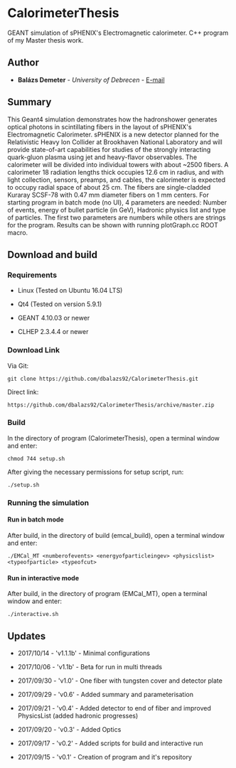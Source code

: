 # CalorimeterThesis

GEANT simulation of sPHENIX's Electromagnetic calorimeter. C++ program of my Master thesis work.

## Author

* **Balázs Demeter** - *University of Debrecen* - [E-mail](mailto:balazsdemeter92@gmail.com)

## Summary

This Geant4 simulation demonstrates how the hadronshower generates optical photons in scintillating fibers in the layout of sPHENIX's Electromagnetic Calorimeter. 
sPHENIX is a new detector planned for the Relativistic Heavy Ion Collider at Brookhaven National Laboratory and will provide state-of-art capabilities for studies of the strongly interacting quark-gluon plasma using jet and heavy-flavor observables. 
The calorimeter will be divided into individual towers with about ~2500 fibers. 
A calorimeter 18 radiation lengths thick occupies 12.6 cm in radius, and with light collection, sensors, preamps, and cables, the calorimeter is expected to occupy radial space of about 25 cm. 
The fibers are single-cladded Kuraray SCSF-78 with 0.47 mm diameter fibers on 1 mm centers. 
For starting program in batch mode (no UI), 4 parameters are needed: Number of events, energy of bullet particle (in GeV), Hadronic physics list and type of particles. 
The first two parameters are numbers while others are strings for the program. Results can be shown with running plotGraph.cc ROOT macro. 

## Download and build

### Requirements

* Linux (Tested on Ubuntu 16.04 LTS)

* Qt4 (Tested on version 5.9.1) 

* GEANT 4.10.03 or newer

* CLHEP 2.3.4.4 or newer

### Download Link

Via Git:

```
git clone https://github.com/dbalazs92/CalorimeterThesis.git
```

Direct link:

```
https://github.com/dbalazs92/CalorimeterThesis/archive/master.zip
```

### Build

In the directory of program (CalorimeterThesis), open a terminal window and enter:

```
chmod 744 setup.sh
```

After giving the necessary permissions for setup script, run:

```
./setup.sh
``` 

### Running the simulation
 
#### Run in batch mode

After build, in the directory of build (emcal_build), open a terminal window and enter:

```
./EMCal_MT <numberofevents> <energyofparticleingev> <physicslist> <typeofparticle> <typeofcut>
```

#### Run in interactive mode

After build, in the directory of program (EMCal_MT), open a terminal window and enter:

```
./interactive.sh
```

## Updates

* 2017/10/14 - 'v1.1.1b' - Minimal configurations

* 2017/10/06 - 'v1.1b' - Beta for run in multi threads

* 2017/09/30 - 'v1.0' - One fiber with tungsten cover and detector plate

* 2017/09/29 - 'v0.6' - Added summary and parameterisation

* 2017/09/21 - 'v0.4' - Added detector to end of fiber and improved PhysicsList (added hadronic progresses)

* 2017/09/20 - 'v0.3' - Added Optics

* 2017/09/17 - 'v0.2' - Added scripts for build and interactive run

* 2017/09/15 - 'v0.1' - Creation of program and it's repository
